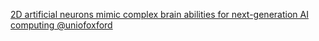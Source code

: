 [2D artificial neurons mimic complex brain abilities for next-generation AI computing   @uniofoxford](https://qi.tc/qi/113635)